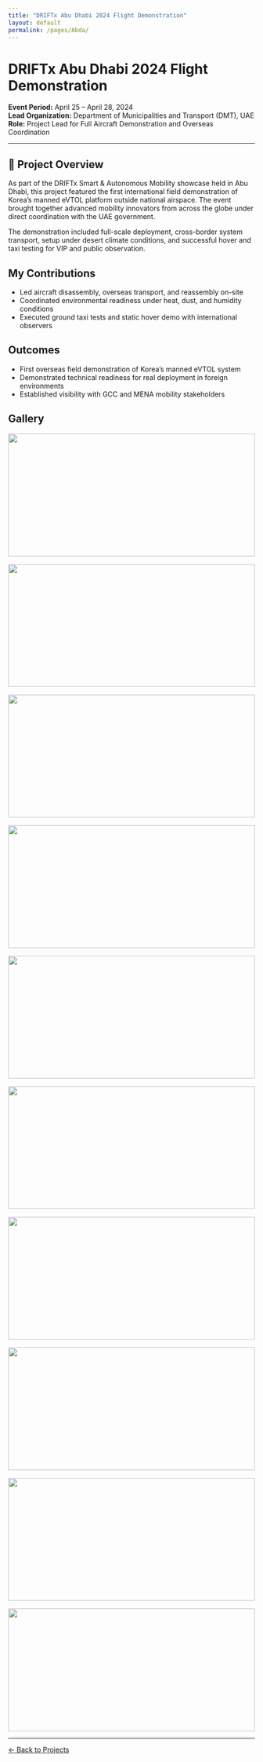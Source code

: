 ```yaml
---
title: "DRIFTx Abu Dhabi 2024 Flight Demonstration"
layout: default
permalink: /pages/Abda/
---
```


<h1> DRIFTx Abu Dhabi 2024 Flight Demonstration</h1>

<p><strong>Event Period:</strong> April 25 – April 28, 2024<br>
<strong>Lead Organization:</strong> Department of Municipalities and Transport (DMT), UAE<br>
<strong>Role:</strong> Project Lead for Full Aircraft Demonstration and Overseas Coordination</p>

<hr>

<h2>🔧 Project Overview</h2>
<p>
As part of the DRIFTx Smart & Autonomous Mobility showcase held in Abu Dhabi, this project featured the first international field demonstration of Korea’s manned eVTOL platform outside national airspace. The event brought together advanced mobility innovators from across the globe under direct coordination with the UAE government.
</p>

<p>
The demonstration included full-scale deployment, cross-border system transport, setup under desert climate conditions, and successful hover and taxi testing for VIP and public observation.
</p>

<h2>My Contributions</h2>
<ul>
  <li>Led aircraft disassembly, overseas transport, and reassembly on-site</li>
  <li>Coordinated environmental readiness under heat, dust, and humidity conditions</li>
  <li>Executed ground taxi tests and static hover demo with international observers</li>
</ul>

<h2>Outcomes</h2>
<ul>
  <li>First overseas field demonstration of Korea’s manned eVTOL system</li>
  <li>Demonstrated technical readiness for real deployment in foreign environments</li>
  <li>Established visibility with GCC and MENA mobility stakeholders</li>
</ul>

<h2>Gallery</h2>
<div style="display: grid; grid-template-columns: repeat(auto-fit, minmax(300px, 1fr)); gap: 1rem;">
  <img src="{{ site.baseurl }}/assets/Abda/0.jpg" style="width: 100%; height: 250px; object-fit: cover;">
  <img src="{{ site.baseurl }}/assets/Abda/1.jpg" style="width: 100%; height: 250px; object-fit: cover;">
  <img src="{{ site.baseurl }}/assets/Abda/2.jpg" style="width: 100%; height: 250px; object-fit: cover;">
  <img src="{{ site.baseurl }}/assets/Abda/3.jpg" style="width: 100%; height: 250px; object-fit: cover;">
  <img src="{{ site.baseurl }}/assets/Abda/4.jpg" style="width: 100%; height: 250px; object-fit: cover;">
  <img src="{{ site.baseurl }}/assets/Abda/5.jpg" style="width: 100%; height: 250px; object-fit: cover;">
  <img src="{{ site.baseurl }}/assets/Abda/6.jpg" style="width: 100%; height: 250px; object-fit: cover;">
  <img src="{{ site.baseurl }}/assets/Abda/7.jpg" style="width: 100%; height: 250px; object-fit: cover;">
  <img src="{{ site.baseurl }}/assets/Abda/8.jpg" style="width: 100%; height: 250px; object-fit: cover;">
  <img src="{{ site.baseurl }}/assets/Abda/9.jpg" style="width: 100%; height: 250px; object-fit: cover;">
  
</div>

<hr>
<p><a href="{{ site.baseurl }}/projects/">← Back to Projects</a></p>
